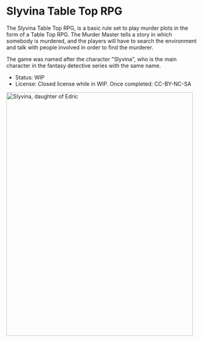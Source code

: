 # Slyvina Table Top RPG

The Slyvina Table Top RPG, is a basic rule set to play murder plots in the form of a Table Top RPG.
The Murder Master tells a story in which somebody is murdered, and the players will have to search the environment and talk with people involved in order to find the murderer.

The game was named after the character "Slyvina", who is the main character in the fantasy detective series with the same name.

- Status: WIP
- License: Closed license while in WIP. Once completed: CC-BY-NC-SA

<img width="490" height="641" alt="Slyvina, daughter of Edric" src="https://github.com/user-attachments/assets/215e377e-8c1f-47b6-83ca-9c9262cbb12c" />

